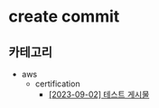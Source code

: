 # create commit
## 카테고리
- aws
  - certification
    - [[2023-09-02] 테스트 게시물](https://github.com/kimbongjune/test-ssss/blob/main/2023-09-02_%ED%85%8C%EC%8A%A4%ED%8A%B8%20%EA%B2%8C%EC%8B%9C%EB%AC%BC.md)
